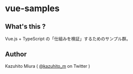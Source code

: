 # vue-samples

## What's this ?

Vue.js + TypeScript の「仕組みを検証」するためのサンプル群。

## Author

Kazuhito Miura ( [@kazuhito_m](https://twitter.com/kazuhito_m) on Twitter )